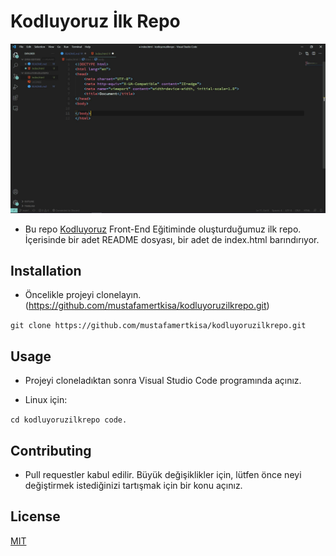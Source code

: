 # Kodluyoruz İlk Repo

![ornek resim](1.JPG)

- Bu repo [Kodluyoruz](https://www.kodluyoruz.org/) Front-End Eğitiminde oluşturduğumuz ilk repo. İçerisinde bir adet README dosyası, bir adet de index.html barındırıyor.

## Installation

* Öncelikle projeyi clonelayın. (https://github.com/mustafamertkisa/kodluyoruzilkrepo.git)

```git clone https://github.com/mustafamertkisa/kodluyoruzilkrepo.git ```

## Usage

* Projeyi cloneladıktan sonra Visual Studio Code programında açınız.

* Linux için:

`cd kodluyoruzilkrepo
code. `

## Contributing

* Pull requestler kabul edilir. Büyük değişiklikler için, lütfen önce neyi değiştirmek istediğinizi tartışmak için bir konu açınız.

## License

[MIT](https://github.com/mustafamertkisa/kodluyoruzilkrepo/blob/main/LICENSE)